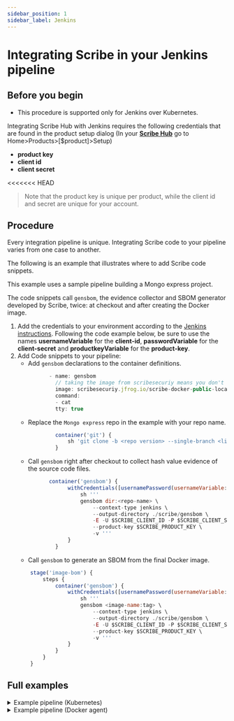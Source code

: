 ```yaml
---
sidebar_position: 1
sidebar_label: Jenkins
---
```


# Integrating Scribe in your Jenkins pipeline 

## Before you begin
* This procedure is supported only for Jenkins over Kubernetes.

Integrating Scribe Hub with Jenkins requires the following credentials that are found in the product setup dialog (In your **[Scribe Hub](https://prod.hub.scribesecurity.com/ "Scribe Hub Link")** go to Home>Products>[$product]>Setup)

* **product key**
* **client id**
* **client secret**

<<<<<<< HEAD
>Note that the product key is unique per product, while the client id and secret are unique for your account.

## Procedure
Every integration pipeline is unique. 
Integrating Scribe code to your pipeline varies from one case to another.

The following is an example that illustrates where to add Scribe code snippets. 

This example uses a sample pipeline building a Mongo express project. 

The code snippets call `gensbom`, the evidence collector and SBOM generator developed by Scribe, twice: at checkout and after creating the Docker image.

1. Add the credentials to your environment according to the [Jenkins instructions](https://www.jenkins.io/doc/book/using/using-credentials/ "Jenkins Instructions"). Following the code example below, be sure to use the names **usernameVariable** for the **client-id**, **passwordVariable** for the  **client-secret** and **productkeyVariable** for the **product-key**.
2. Add Code snippets to your pipeline:   
    * Add `gensbom` declarations to the container definitions.
    ```javascript
              - name: gensbom
                // taking the image from scribesecuriy means you don't need to have a local version
                image: scribesecuriy.jfrog.io/scribe-docker-public-local/gensbom:latest 
                command:
                - cat
                tty: true
    ``` 
    * Replace the `Mongo express` repo in the example with your repo name.
    ```javascript
                container('git') {
                    sh 'git clone -b <repo version> --single-branch <link to repository> <repo name>'
                }
    ```
    * Call `gensbom` right after checkout to collect hash value evidence of the source code files.
    ```javascript
              container('gensbom') {
                    withCredentials([usernamePassword(usernameVariable: 'SCRIBE_CLIENT_ID', passwordVariable: 'SCRIBE_CLIENT_SECRET', productkeyVariable: 'SCRIBE_PRODUCT_KEY')]) {
                        sh '''
                        gensbom dir:<repo-name> \
                            --context-type jenkins \
                            --output-directory ./scribe/gensbom \ 
                            -E -U $SCRIBE_CLIENT_ID -P $SCRIBE_CLIENT_SECRET \
                            --product-key $SCRIBE_PRODUCT_KEY \
                            -v '''
                    }
                }
    ```
    * Call `gensbom` to generate an SBOM from the final Docker image.
    ```javascript
        stage('image-bom') {
            steps {
                container('gensbom') {
                    withCredentials([usernamePassword(usernameVariable: 'SCRIBE_CLIENT_ID', passwordVariable: 'SCRIBE_CLIENT_SECRET', productkeyVariable: 'SCRIBE_PRODUCT_KEY')]) {
                        sh '''
                        gensbom <image-name:tag> \
                            --context-type jenkins \
                            --output-directory ./scribe/gensbom \ 
                            -E -U $SCRIBE_CLIENT_ID -P $SCRIBE_CLIENT_SECRET \
                            --product-key $SCRIBE_PRODUCT_KEY \
                            -v '''
                    }
                }
            }
        }
    ```

## Full examples

<details>
  <summary>  Example pipeline (Kubernetes) </summary>

```javascript
pipeline {
    agent {
        kubernetes {
            metadata:
              labels:
                some-label: jsl-scribe-test
            spec:
              containers:
              - name: jnlp
                env:
                - name: CONTAINER_ENV_VAR
                  value: jnlp
              - name: gensbom
                // taking the image from scribesecuriy means you don't need to have a local version
                image: scribesecuriy.jfrog.io/scribe-docker-public-local/gensbom:latest 
                command:
                - cat
                tty: true
              - name: git
                image: alpine/git
                command:
                  - cat
                tty: true
        }
    }
    stages {
        stage('checkout-bom') {
            steps {
                container('git') {
                    // this is an example of the repository this pipeline is running on. replace with your own repository
                    sh 'git clone -b v1.0.0-alpha.4 --single-branch https://github.com/mongo-express/mongo-express.git mongo-express-scm'
                }
                // The following call to gensbom collects hash value evidence of the source code files to facilitate the integrity validation
                container('gensbom') {
                    withCredentials([usernamePassword(usernameVariable: 'SCRIBE_CLIENT_ID', passwordVariable: 'SCRIBE_CLIENT_SECRET', productkeyVariable: 'SCRIBE_PRODUCT_KEY')]) {
                        sh '''
                        gensbom dir:mongo-express-scm \
                            --context-type jenkins \
                            --output-directory ./scribe/gensbom \ 
                            -E -U $SCRIBE_CLIENT_ID -P $SCRIBE_CLIENT_SECRET \
                            --product-key $SCRIBE_PRODUCT_KEY \
                            -v '''
                    }
                }
            }
        }

        stage('image-bom') {
            steps {
                // The following call to gensbom generates an SBOM from the docker image
                container('gensbom') {
                    withCredentials([usernamePassword(usernameVariable: 'SCRIBE_CLIENT_ID', passwordVariable: 'SCRIBE_CLIENT_SECRET', productkeyVariable: 'SCRIBE_PRODUCT_KEY')]) {
                        sh '''
                        gensbom mongo-express:1.0.0-alpha.4 \
                            --context-type jenkins \
                            --output-directory ./scribe/gensbom \ 
                            -E -U $SCRIBE_CLIENT_ID -P $SCRIBE_CLIENT_SECRET \
                            --product-key $SCRIBE_PRODUCT_KEY \
                            -v '''
                    }
                }
            }
        }
    }
}
```
</details>


<details>
  <summary>  Example pipeline (Docker agent) </summary>

### Pre requisites
You need the following jenkins extenstions
1. [docker pipeline](https://plugins.jenkins.io/docker-workflow/)
2. [docker commons](https://plugins.jenkins.io/docker-commons/)
3. [docker plugin](https://plugins.jenkins.io/docker-plugin/)
4. [Docker API](https://plugins.jenkins.io/docker-java-api/)
5. [Workspace Cleanup](https://plugins.jenkins.io/ws-cleanup/) (optional)

You also need to have a `docker` installed on your build node in jenkins.

```javascript
pipeline {
  agent any
  stages {
        stage('checkout') {
            steps {
                // Cleans the workspace for old code / build
                cleanWs()
                // this is an example of the repository this pipeline is running on. replace with your own repository
                sh 'git clone -b v1.0.0-alpha.4 --single-branch https://github.com/mongo-express/mongo-express.git mongo-express-scm'
            }
        }
        // The following call to gensbom collects hash value evidence of the source code files to facilitate the integrity validation
        stage('gensbom') {
        agent {
            docker {
                // taking the image from scribesecuriy means you don't need to have a local version
                image 'scribesecuriy.jfrog.io/scribe-docker-public-local/gensbom:latest'
                reuseNode true
                // required to avoid error for jenkins
                args "--entrypoint="
            }
        }
        steps {       
            withCredentials([usernamePassword(credentialsId: 'scribe-staging-auth-id', usernameVariable: 'SCRIBE_CLIENT_ID', passwordVariable: 'SCRIBE_CLIENT_SECRET')]) {
                sh '''
                    gensbom bom dir:mongo-express-scm \
                    --context-type jenkins \
                    --output-directory ./scribe/gensbom \
                    --product-key testing \
                    -E -U $SCRIBE_CLIENT_ID -P $SCRIBE_CLIENT_SECRET \
                    --scribe.login-url https://scribesecurity-staging.us.auth0.com --scribe.auth.audience api.staging.scribesecurity.com --scribe.url https://api.staging.scribesecurity.com \
                    -vv
                '''
                }
            }
        }
        // The following call to gensbom generates an SBOM from the docker image
        stage('image-bom') {
            agent {
                docker {
                    image 'scribesecuriy.jfrog.io/scribe-docker-public-local/gensbom:latest'
                    reuseNode true
                    args "--entrypoint="
                }
            }
            steps {
                    withCredentials([usernamePassword(credentialsId: 'scribe-staging-auth-id', usernameVariable: 'SCRIBE_CLIENT_ID', passwordVariable: 'SCRIBE_CLIENT_SECRET')]) {  
                    sh '''
                    gensbom bom mongo-express:1.0.0-alpha.4 \
                    --context-type jenkins \
                    --output-directory ./scribe/gensbom \
                    --product-key testing \
                    -E -U $SCRIBE_CLIENT_ID -P $SCRIBE_CLIENT_SECRET \
                    --scribe.login-url https://scribesecurity-staging.us.auth0.com --scribe.auth.audience api.staging.scribesecurity.com --scribe.url https://api.staging.scribesecurity.com \
                    -vv'''
                }
            }
        }
    }
}
```
</details>
<!-- 
<details>
  <summary>  Example pipeline (download binary) </summary>
<details> -->

